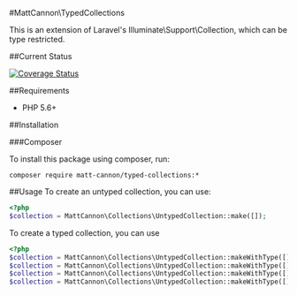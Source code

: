 #MattCannon\TypedCollections

This is an extension of Laravel's Illuminate\Support\Collection,
which can be type restricted.
 
##Current Status

[![Coverage Status](https://coveralls.io/repos/mattcannon/TypedCollections/badge.svg)](https://coveralls.io/r/mattcannon/TypedCollections)

##Requirements

* PHP 5.6+

##Installation

###Composer

To install this package using composer, run: 

`composer require matt-cannon/typed-collections:*`

##Usage
To create an untyped collection, you can use:

```php
<?php
$collection = MattCannon\Collections\UntypedCollection::make([]);
```

To create a typed collection, you can use

```php
<?php
$collection = MattCannon\Collections\UntypedCollection::makeWithType([],'string');
$collection = MattCannon\Collections\UntypedCollection::makeWithType([],'integer');
$collection = MattCannon\Collections\UntypedCollection::makeWithType([],'stdClass');
$collection = MattCannon\Collections\UntypedCollection::makeWithType([],'\Namespace\CustomClass');
```
